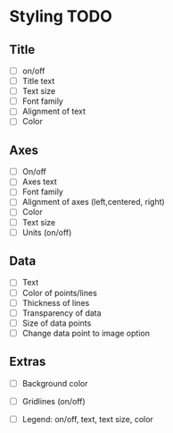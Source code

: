 # Styling TODO 

## Title
- [ ] on/off
- [ ] Title text
- [ ] Text size
- [ ] Font family
- [ ] Alignment of text
- [ ] Color 

## Axes
- [ ] On/off
- [ ] Axes text
- [ ] Font family
- [ ] Alignment of axes (left,centered, right)
- [ ] Color
- [ ] Text size
- [ ] Units (on/off)

## Data
- [ ] Text
- [ ] Color of points/lines
- [ ] Thickness of lines
- [ ] Transparency of data
- [ ] Size of data points
- [ ] Change data point to image option

## Extras
- [ ] Background color
- [ ] Gridlines (on/off)
- [ ] Legend: on/off, text, text size, color





